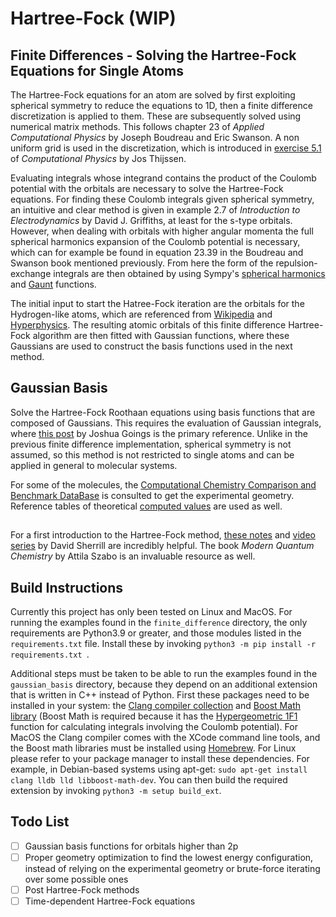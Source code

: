 # Hartree-Fock (WIP)

## Finite Differences - Solving the Hartree-Fock Equations for Single Atoms
The Hartree-Fock equations for an atom are solved by first exploiting spherical symmetry to reduce the equations to 1D, then a finite difference discretization is applied to them. These are subsequently solved using numerical matrix methods. This follows chapter 23 of <i>Applied Computational Physics</i> by Joseph Boudreau and Eric Swanson.  A non uniform grid is used in the discretization, which is introduced in [exercise 5.1](https://books.google.ca/books?id=flolqBpoJeEC&lpg=PA94&ots=sykRIPQppz&dq=computational%20physics%20thijssen%20chapter%205&pg=PA109) of <i>Computational Physics</i> by Jos Thijssen. 

Evaluating integrals whose integrand contains the product of the Coulomb potential with the orbitals are necessary to solve the Hartree-Fock equations. For finding these Coulomb integrals given spherical symmetry, an intuitive and clear method is given in example 2.7 of <i>Introduction to Electrodynamics</i> by David J. Griffiths, at least for the s-type orbitals. However, when dealing with orbitals with higher angular momenta the full spherical harmonics expansion of the Coulomb potential is necessary, which can for example be found in equation 23.39 in the Boudreau and Swanson book mentioned previously. From here the form of the repulsion-exchange integrals are then obtained by using Sympy's [spherical harmonics](https://docs.sympy.org/latest/modules/functions/special.html#spherical-harmonics) and [Gaunt](https://docs.sympy.org/latest/modules/physics/wigner.html#sympy.physics.wigner.gaunt) functions.

The initial input to start the Hatree-Fock iteration are the orbitals for the Hydrogen-like atoms, which are referenced from [Wikipedia](https://en.wikipedia.org/wiki/Table_of_spherical_harmonics) and [Hyperphysics](http://hyperphysics.phy-astr.gsu.edu/hbase/quantum/hydwf.html). The resulting atomic orbitals of this finite difference Hartree-Fock algorithm are then fitted with Gaussian functions, where these Gaussians are used to construct the basis functions used in the next method.

## Gaussian Basis
Solve the Hartree-Fock Roothaan equations using basis functions that are composed of Gaussians. This requires the evaluation of Gaussian integrals, where [this post](https://joshuagoings.com/2017/04/28/integrals/) by Joshua Goings is the primary reference. Unlike in the previous finite difference implementation, spherical symmetry is not assumed, so this method is not restricted to single atoms and can be applied in general to molecular systems.

For some of the molecules, the [Computational Chemistry Comparison and Benchmark DataBase](https://cccbdb.nist.gov/exp2x.asp) is consulted to get the experimental geometry. Reference tables of theoretical [computed values](https://cccbdb.nist.gov/energy1x.asp) are used as well.

##
For a first introduction to the Hartree-Fock method, [these notes](http://vergil.chemistry.gatech.edu/notes/hf-intro/hf-intro.html) and [video series](https://www.youtube.com/watch?v=qcYxyP_SDLU) by David Sherrill are incredibly helpful. The book <i>Modern Quantum Chemistry</i> by Attila Szabo is an invaluable resource as well.

## Build Instructions
Currently this project has only been tested on Linux and MacOS. For running the examples found in the `finite_difference`
directory, the only requirements are Python3.9 or greater, and those modules listed in the
`requirements.txt` file. Install these by invoking `python3 -m pip install -r requirements.txt `.

Additional steps must be taken to be able to run the examples found in the `gaussian_basis` directory, because they depend on an additional extension that is written in C++ instead of Python. First these packages need to be installed in your system: the [Clang compiler collection](https://clang.llvm.org/)
and [Boost Math library](https://www.boost.org/doc/libs/?view=category_math) (Boost Math is required because it has the [Hypergeometric 1F1](https://live.boost.org/doc/libs/master/libs/math/doc/html/math_toolkit/hypergeometric/hypergeometric_1f1.html) function for calculating integrals involving the Coulomb potential). For MacOS the Clang compiler comes with the XCode command line tools, and the Boost math libraries must be installed using [Homebrew](https://brew.sh/). For Linux please refer to your package manager to install these dependencies. For example, in Debian-based systems using apt-get: `sudo apt-get install clang lldb lld libboost-math-dev`. You can then build the required extension by invoking `python3 -m setup build_ext`.

## Todo List
- [ ] Gaussian basis functions for orbitals higher than 2p
- [ ] Proper geometry optimization to find the lowest energy configuration, instead of relying on the experimental geometry or brute-force iterating over some possible ones
- [ ] Post Hartree-Fock methods
- [ ] Time-dependent Hartree-Fock equations